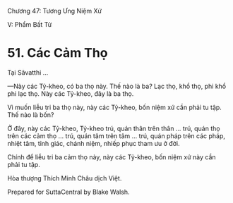  

Chương 47: Tương Ưng Niệm Xứ

V: Phẩm Bất Tử

# 51\. Các Cảm Thọ

Tại Sāvatthi …

—Này các Tỷ-kheo, có ba thọ này. Thế nào là ba? Lạc thọ, khổ thọ, phi khổ phi lạc thọ. Này các Tỷ-kheo, đây là ba thọ.

Vì muốn liễu tri ba thọ này, này các Tỷ-kheo, bốn niệm xứ cần phải tu tập. Thế nào là bốn?

Ở đây, này các Tỷ-kheo, Tỷ-kheo trú, quán thân trên thân … trú, quán thọ trên các cảm thọ … trú, quán tâm trên tâm … trú, quán pháp trên các pháp, nhiệt tâm, tỉnh giác, chánh niệm, nhiếp phục tham ưu ở đời.

Chính để liễu tri ba cảm thọ này, này các Tỷ-kheo, bốn niệm xứ này cần phải tu tập.

Hòa thượng Thích Minh Châu dịch Việt.

Prepared for SuttaCentral by Blake Walsh.